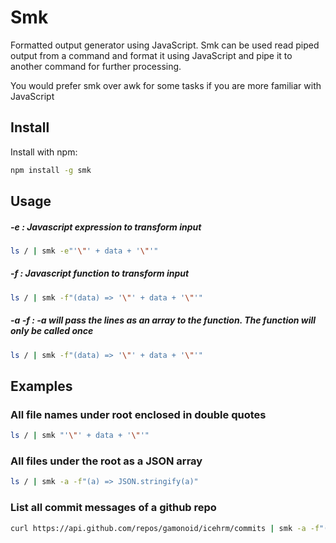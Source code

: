 # Smk
Formatted output generator using JavaScript. Smk can be used  read piped output from a command and
format it using JavaScript and pipe it to another command for further processing.

You would prefer smk over awk for some tasks if you are more familiar with JavaScript 

## Install

Install with npm:

```bash
npm install -g smk
```

## Usage
##### -e <js expression>: Javascript expression to transform input
```bash
ls / | smk -e"'\"' + data + '\"'"
```
##### -f <js function>: Javascript function to transform input 
```bash
ls / | smk -f"(data) => '\"' + data + '\"'"
```

##### -a -f <js function>: -a will pass the lines as an array to the function. The function will only be called once
```bash
ls / | smk -f"(data) => '\"' + data + '\"'"
```

## Examples

### All file names under root enclosed in double quotes
```bash
ls / | smk "'\"' + data + '\"'"

```

### All files under the root as a JSON array
```bash
ls / | smk -a -f"(a) => JSON.stringify(a)"

```

### List all commit messages of a github repo
```bash
curl https://api.github.com/repos/gamonoid/icehrm/commits | smk -a -f"(data) => JSON.parse(data.join('')).map((commit) => commit.commit.message)"

```
